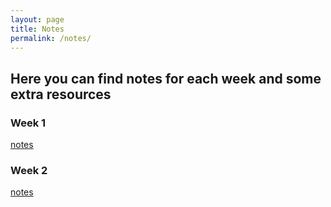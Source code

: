 ```yaml
---
layout: page
title: Notes
permalink: /notes/
---
```


Here you can find notes for each week and some extra resources
-

### Week 1
[notes](https://github.com/mahdizmni/mata22/raw/master/notes/week%201.png)

### Week 2
[notes](https://github.com/mahdizmni/mata22/raw/master/notes/week%202.png)

